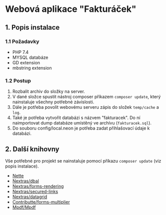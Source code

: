 # Webová aplikace "Fakturáček"

## 1. Popis instalace
### 1.1 Požadavky
- PHP 7.4
- MYSQL databáze
- GD extension
- mbstring extension

### 1.2 Postup
1. Rozbalit archiv do složky na server.
2. V dané složce spustit nástroj composer příkazem `composer update`, který nainstaluje všechny potřebné závislosti.
3. Dále je potřeba povolit webovému serveru zápis do složek `temp/cache` a `log`.
4. Také je potřeba vytvořit databázi s názvem "fakturacek". Do ní naimportovat dump databáze umístěný ve archívu (`fakturacek.sql`).
5. Do souboru config/local.neon je potřeba zadat přihlašovací údaje k databázi.

## 2. Další knihovny
Vše potřebné pro projekt se nainstaluje pomocí příkazu `composer update` (viz popis instalace).

- [Nette](https://doc.nette.org/cs/3.1/)
- [Nextras/dbal](https://nextras.org/dbal/docs/master/)
- [Nextras/forms-rendering](https://github.com/nextras/forms-rendering)
- [Nextras/secured-links](https://nextras.org/secured-links/docs/master/)
- [Nextras/datagrid](https://nextras.org/datagrid/docs/master/)
- [Contributte/forms-multiplier](https://contributte.org/packages/contributte/forms-multiplier.html)
- [Mpdf/Mpdf](https://mpdf.github.io/)